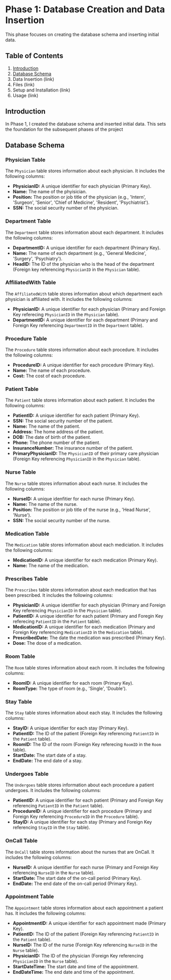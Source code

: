 # Phase 1: Database Creation and Data Insertion

This phase focuses on creating the database schema and inserting initial data.

## Table of Contents
1. [Introduction](https://github.com/SarahDiazZ/Database_Project/tree/main/p1_diaz#introduction)
2. [Database Schema](https://github.com/SarahDiazZ/Database_Project/tree/main/p1_diaz#database-schema)
3. Data Insertion (link)
4. Files (link)
5. Setup and Installation (link)
6. Usage (link)

## Introduction
In Phase 1, I created the database schema and inserted initial data. This sets the foundation for the subsequent phases of the project

## Database Schema
### Physician Table
The `Physician` table stores information about each physician. It includes the following columns:
* **PhysicianID:** A unique identifier for each physician (Primary Key).
* **Name:** The name of the phyisician. 
* **Position:** The position or job title of the physician (e.g., 'Intern', 'Surgeon', 'Senior', 'Chief of Medicine', 'Resident', 'Psychiatrist').
* **SSN:** The social security number of the physician.

### Department Table
The `Department` table stores information about each department. It includes the following columns:
* **DepartmentID:** A unique identifier for each department (Primary Key).
* **Name:** The name of each department (e.g., 'General Medicine', 'Surgery', 'Psychiatry').
* **HeadID:** The ID of the physician who is the head of the department (Foreign key referencing `PhysicianID` in the `Physician` table).

### AffiliatedWith Table
The `AffiliatedWith` table stores information about which department each physician is affiliated with. It includes the following columns:
* **PhysicianID:** A unique identifier for each physician (Primary and Foreign Key referecing `PhysicianID` in the `Physician` table).
* **DepartmentID:** A unique identifier for each department (Primary and Foreign Key referencing `DepartmentID` in the `Department` table).

### Procedure Table
The `Procedure` table stores information about each procedure. It includes the following columns:
* **ProcedureID:** A unique identifier for each procedure (Primary Key).
* **Name:** The name of each procedure.
* **Cost:** The cost of each procedure. 

### Patient Table
The `Patient` table stores information about each patient. It includes the following columns:
* **PatientID:** A unique identifier for each patient (Primary Key).
* **SSN:** The social security number of the patient.
* **Name:** The name of the patient.
* **Address:** The home address of the patient.
* **DOB:** The date of birth of the patient.
* **Phone:** The phone number of the patient.
* **InsuranceNumber:** The insurance number of the patient.
* **PrimaryPhysicianID:** The `PhysicianID` of their primary care physician (Foreign Key referencing `PhysicianID` in the `Physician` table). 

### Nurse Table
The `Nurse` table stores information about each nurse. It includes the following columns:
* **NurseID:** A unique idenfitier for each nurse (Primary Key).
* **Name:** The name of the nurse.
* **Position:** The position or job title of the nurse (e.g., 'Head Nurse', 'Nurse').
* **SSN:** The social security number of the nurse.

### Medication Table
The `Medication` table stores information about each mediciation. It includes the following columns:
* **MedicationID:** A unique identifier for each medication (Primary Key).
* **Name:** The name of the medication.

### Prescribes Table
The `Prescribes` table stores information about each medication that has been prescribed. It includes the following columns:
* **PhysicianID:** A unique identifier for each physician (Primary and Foreign Key referencing `PhysicianID` in the `Physician` table).
* **PatientID:** A unique identifier for each patient (Primary and Foregin Key referecing `PatientID` in the `Patient` table).
* **MedicationID:** A unique identifier for each medication (Primary and Foreign Key referencing `MedicationID` in the `Medication` table).
* **PrescribedDate:** The date the medication was prescribed (Primary Key).
* **Dose:** The dose of a medication.

### Room Table
The `Room` table stores information about each room. It includes the following columns:
* **RoomID:** A unique identifier for each room (Primary Key).
* **RoomType:** The type of room (e.g., 'Single', 'Double').

### Stay Table
The `Stay` table stores information about each stay. It includes the following columns:
* **StayID:** A unique identifier for each stay (Primary Key).
* **PatientID:** The ID of the patient (Foreign Key referencing `PatientID` in the `Patient` table).
* **RoomID:** The ID of the room (Foreign Key referecing `RoomID` in the `Room` table).
* **StartDate:** The start date of a stay.
* **EndDate:** The end date of a stay.

### Undergoes Table
The `Undergoes` table stores information about each procedure a patient undergoes. It includes the following columns:
* **PatientID:** A unique identifier for each patient (Primary and Foreign Key referencing `PatientID` in the `Patient` table).
* **ProcedureID:** A unique identifier for each procedure (Primary and Foreign Key referencing `ProcedureID` in the `Procedure` table).
* **StayID:** A unique identifier for each stay (Primary and Foreign Key referencing `StayID` in the `Stay` table).

### OnCall Table
The `OnCall` table stores information about the nurses that are OnCall. It includes the following columns:
* **NurseID:** A unique identifier for each nurse (Primary and Foreign Key referencing `NurseID` in the `Nurse` table).
* **StartDate:** The start date of the on-call period (Primary Key).
* **EndDate:** The end date of the on-call period (Primary Key).

### Appointment Table
The `Appointment` table stores information about each appointment a patient has. It includes the following columns:
* **AppointmentID:** A unique identifier for each appointment made (Primary Key).
* **PatientID:** The ID of the patient (Foreign Key referencing `PatientID` in the `Patient` table).
* **NurseID:** The ID of the nurse (Foreign Key referencing `NurseID` in the `Nurse` table).
* **PhysicianID:** The ID of the physician (Foreign Key referencing `PhysicianID` in the `Nurse` table).
* **StartDateTime:** The start date and time of the appointment.
* **EndDateTime:** The end date and time of the appointment.